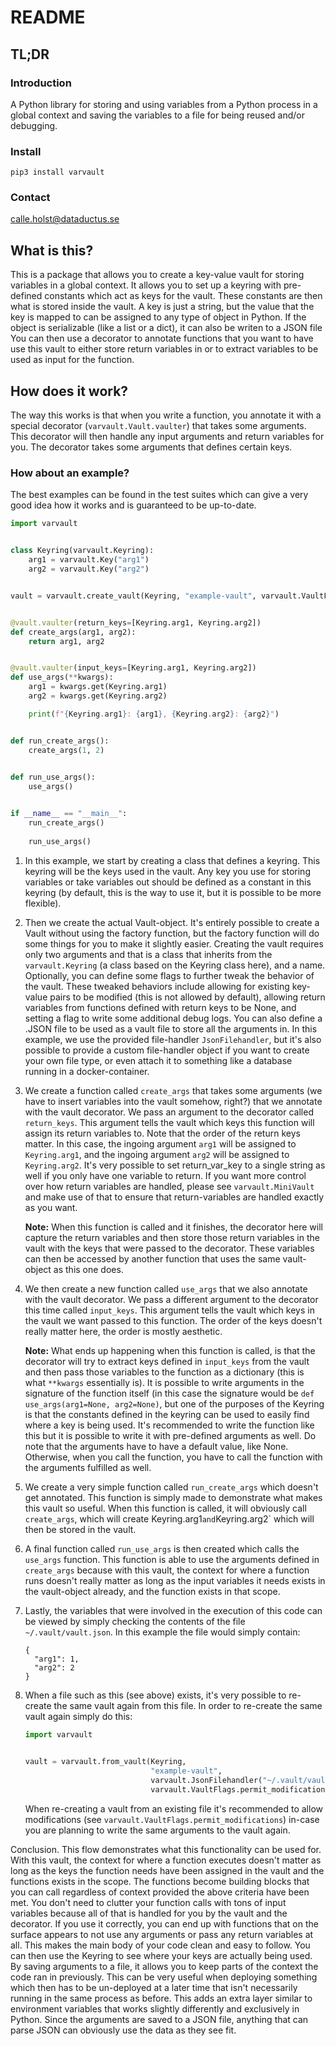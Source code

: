# README

## TL;DR
### Introduction
A Python library for storing and using variables from a Python process in a global context and saving the variables to a file for being reused and/or debugging.  

### Install
```
pip3 install varvault
```

### Contact
calle.holst@dataductus.se


## What is this? 
This is a package that allows you to create a key-value vault for storing variables in a global context. It allows 
you to set up a keyring with pre-defined constants which act as keys for the vault. These constants are then what is 
stored inside the vault. A key is just a string, but the value that the key is mapped to can be assigned to any type of 
object in Python. If the object is serializable (like a list or a dict), it can also be writen to a JSON file    
You can then use a decorator to annotate functions that you want to have use this vault to either store return variables 
in or to extract variables to be used as input for the function.  

## How does it work? 
The way this works is that when you write a function, you annotate it with a special decorator (`varvault.Vault.vaulter`)
that takes some arguments. This decorator will then handle any input arguments and return variables for you.
The decorator takes some arguments that defines certain keys.

### How about an example?
The best examples can be found in the test suites which can give a very good idea how it works and is guaranteed to be up-to-date. 
```python
import varvault


class Keyring(varvault.Keyring):
    arg1 = varvault.Key("arg1")
    arg2 = varvault.Key("arg2")


vault = varvault.create_vault(Keyring, "example-vault", varvault.VaultFlags.return_values_cannot_be_none(), varvault_filehandler_to=varvault.JsonFilehandler("~/.vault/vault.json"))


@vault.vaulter(return_keys=[Keyring.arg1, Keyring.arg2])
def create_args(arg1, arg2):
    return arg1, arg2


@vault.vaulter(input_keys=[Keyring.arg1, Keyring.arg2])
def use_args(**kwargs):
    arg1 = kwargs.get(Keyring.arg1)
    arg2 = kwargs.get(Keyring.arg2)

    print(f"{Keyring.arg1}: {arg1}, {Keyring.arg2}: {arg2}")


def run_create_args():
    create_args(1, 2)
    

def run_use_args():
    use_args()


if __name__ == "__main__":
    run_create_args()
    
    run_use_args()    
```
1. In this example, we start by creating a class that defines a keyring. This keyring will be the keys used
   in the vault. Any key you use for storing variables or take variables out should be defined as a constant 
   in this keyring (by default, this is the way to use it, but it is possible to be more flexible).

2. Then we create the actual Vault-object. It's entirely possible to create a Vault without using the factory function,
   but the factory function will do some things for you to make it slightly easier. Creating the vault requires only
   two arguments and that is a class that inherits from the `varvault.Keyring` (a class based on the Keyring class here), and a name.
   Optionally, you can define some flags to further tweak the behavior of the vault. These tweaked behaviors include
   allowing for existing key-value pairs to be modified (this is not allowed by default), allowing return variables from
   functions defined with return keys to be None, and setting a flag to write some additional debug logs.
   You can also define a .JSON file to be used as a vault file to store all the arguments in. 
   In this example, we use the provided file-handler `JsonFilehandler`, 
   but it's also possible to provide a custom file-handler object if you want to create your own file type, 
   or even attach it to something like a database running in a docker-container.  

4. We create a function called `create_args` that takes some arguments (we have to insert variables
   into the vault somehow, right?) that we annotate with the vault decorator. We pass an argument to the
   decorator called `return_keys`. This argument tells the vault which keys this function will assign its
   return variables to. Note that the order of the return keys matter. In this case, the ingoing argument `arg1` will
   be assigned to `Keyring.arg1`, and the ingoing argument `arg2` will be assigned to `Keyring.arg2`. It's very possible
   to set return_var_key to a single string as well if you only have one variable to return. If you want more control
   over how return variables are handled, please see `varvault.MiniVault` and make use of that to ensure that
   return-variables are handled exactly as you want. 
   
   **Note:** When this function is called and it finishes, the decorator here will capture the return variables and then store 
   those return variables in the vault with the keys that were passed to the decorator. These variables can then be 
   accessed by another function that uses the same vault-object as this one does.

5. We then create a new function called `use_args` that we also annotate with the vault decorator. We pass a different
   argument to the decorator this time called `input_keys`. This argument tells the vault which keys in the vault
   we want passed to this function. The order of the keys doesn't really matter here, the order is mostly aesthetic.
   
   **Note:** What ends up happening when this function is called, is that the decorator will try to extract keys defined in
   `input_keys` from the vault and then pass those variables to the function as a dictionary (this is what `**kwargs`
   essentially is). It is possible to write arguments in the signature of the function itself (in this case the signature
   would be `def use_args(arg1=None, arg2=None)`, but one of the purposes of the Keyring is that the constants
   defined in the keyring can be used to easily find where a key is being used. It's recommended to write the function
   like this but it is possible to write it with pre-defined arguments as well. Do note that the arguments have to have
   a default value, like None. Otherwise, when you call the function, you have to call the function with the arguments
   fulfilled as well.

6. We create a very simple function called `run_create_args` which doesn't get annotated. This function is simply made
   to demonstrate what makes this vault so useful. When this function is called, it will obviously call `create_args`,
   which will create  Keyring.arg1` and `Keyring.arg2` which will then be stored in the vault.

7. A final function called `run_use_args` is then created which calls the `use_args` function. This function
   is able to use the arguments defined in `create_args` because with this vault, the context for where a function runs
   doesn't really matter as long as the input variables it needs exists in the vault-object already, and the function
   exists in that scope.

8. Lastly, the variables that were involved in the execution of this code can be viewed by simply checking the contents 
   of the file `~/.vault/vault.json`. In this example the file would simply contain: 
   ```
   {
     "arg1": 1,
     "arg2": 2
   }
   ```
9. When a file such as this (see above) exists, it's very possible to re-create the same vault again from this file. 
   In order to re-create the same vault again simply do this: 
   ```python
   import varvault
   
      
   vault = varvault.from_vault(Keyring,
                               "example-vault",
                               varvault.JsonFilehandler("~/.vault/vault.json"),
                               varvault.VaultFlags.permit_modifications())
   ```
   When re-creating a vault from an existing file it's recommended to allow modifications 
   (see `varvault.VaultFlags.permit_modifications`) in-case you are planning to write the same
   arguments to the vault again. 

Conclusion. This flow demonstrates what this functionality can be used for. With this vault, the context for where
a function executes doesn't matter as long as the keys the function needs have been assigned in the vault and the
functions exists in the scope. The functions become building blocks that you can call regardless of context provided
the above criteria have been met. You don't need to clutter your function calls with tons of input variables because
all of that is handled for you by the vault and the decorator. If you use it correctly, you can end up with
functions that on the surface appears to not use any arguments or pass any return variables at all. This makes the main
body of your code clean and easy to follow. You can then use the Keyring to see where your keys are
actually being used. By saving arguments to a file, it allows you to keep parts of the context the code ran 
in previously. This can be very useful when deploying something which then has to be un-deployed at a later time that 
isn't necessarily running in the same process as before. This adds an extra layer similar to environment variables 
that works slightly differently and exclusively in Python. Since the arguments are saved to a JSON file, anything that
can parse JSON can obviously use the data as they see fit. 
